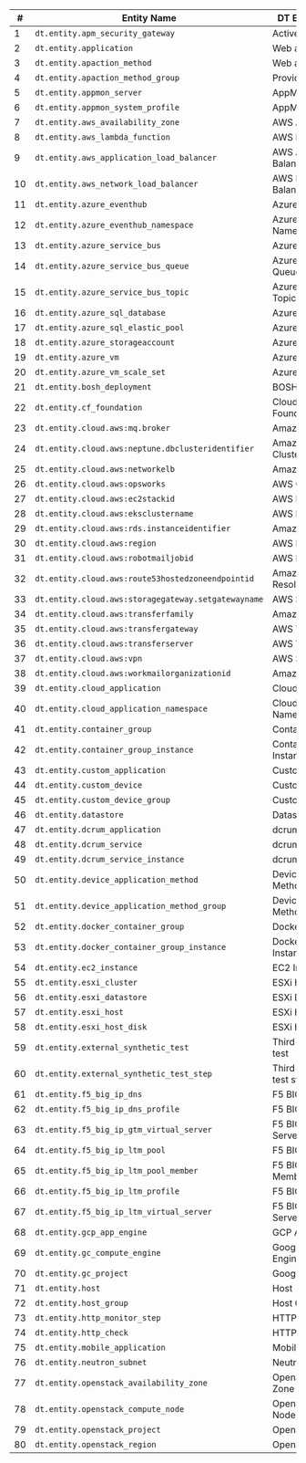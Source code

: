 | #  | Entity Name                                 | DT Entity Type Name                | Total |
|----|---------------------------------------------|------------------------------------|-------|
| 1  | `dt.entity.apm_security_gateway`            | ActiveGate                          | 1     |
| 2  | `dt.entity.application`                     | Web application                     | 1     |
| 3  | `dt.entity.apaction_method`                 | Web action                          | 1     |
| 4  | `dt.entity.apaction_method_group`           | Provider                            | 1     |
| 5  | `dt.entity.appmon_server`                   | AppMon Server                       | 1     |
| 6  | `dt.entity.appmon_system_profile`           | AppMon System Profile               | 1     |
| 7  | `dt.entity.aws_availability_zone`           | AWS Availability Zone               | 1     |
| 8  | `dt.entity.aws_lambda_function`             | AWS Lambda Function                 | 1     |
| 9  | `dt.entity.aws_application_load_balancer`   | AWS Application Load Balancer       | 1     |
| 10 | `dt.entity.aws_network_load_balancer`       | AWS Network Load Balancer           | 1     |
| 11 | `dt.entity.azure_eventhub`                  | Azure Event Hub                     | 1     |
| 12 | `dt.entity.azure_eventhub_namespace`        | Azure Event Hub Namespace           | 1     |
| 13 | `dt.entity.azure_service_bus`               | Azure Service Bus                   | 1     |
| 14 | `dt.entity.azure_service_bus_queue`         | Azure Service Bus Queue             | 1     |
| 15 | `dt.entity.azure_service_bus_topic`         | Azure Service Bus Topic             | 1     |
| 16 | `dt.entity.azure_sql_database`              | Azure SQL Database                  | 1     |
| 17 | `dt.entity.azure_sql_elastic_pool`          | Azure SQL Elastic Pool              | 1     |
| 18 | `dt.entity.azure_storageaccount`            | Azure Storage Account               | 1     |
| 19 | `dt.entity.azure_vm`                        | Azure VM                            | 1     |
| 20 | `dt.entity.azure_vm_scale_set`              | Azure VM Scale Set                  | 1     |
| 21 | `dt.entity.bosh_deployment`                 | BOSH Deployment                     | 1     |
| 22 | `dt.entity.cf_foundation`                   | Cloud Foundry Foundation            | 1     |
| 23 | `dt.entity.cloud.aws:mq.broker`             | Amazon MQ                           | 1     |
| 24 | `dt.entity.cloud.aws:neptune.dbclusteridentifier` | Amazon Neptune DB Cluster      | 1     |
| 25 | `dt.entity.cloud.aws:networkelb`            | Amazon NetworkELB                   | 1     |
| 26 | `dt.entity.cloud.aws:opsworks`              | AWS OpsWorks                        | 1     |
| 27 | `dt.entity.cloud.aws:ec2stackid`            | AWS EC2 StackID                     | 1     |
| 28 | `dt.entity.cloud.aws:eksclustername`        | AWS EKS Cluster                     | 1     |
| 29 | `dt.entity.cloud.aws:rds.instanceidentifier`| Amazon RDS                          | 1     |
| 30 | `dt.entity.cloud.aws:region`                | AWS Region                          | 1     |
| 31 | `dt.entity.cloud.aws:robotmailjobid`        | AWS RoboMakerJob                    | 1     |
| 32 | `dt.entity.cloud.aws:route53hostedzoneendpointid` | Amazon Route 53 Resolver       | 1     |
| 33 | `dt.entity.cloud.aws:storagegateway.setgatewayname`| AWS Storage Gateway           | 1     |
| 34 | `dt.entity.cloud.aws:transferfamily`        | Amazon Transfer Family              | 1     |
| 35 | `dt.entity.cloud.aws:transfergateway`       | AWS Transfer Gateway                | 1     |
| 36 | `dt.entity.cloud.aws:transferserver`        | AWS Transfer Server                 | 1     |
| 37 | `dt.entity.cloud.aws:vpn`                   | AWS Site-to-Site VPN                | 1     |
| 38 | `dt.entity.cloud.aws:workmailorganizationid`| Amazon WorkMail                     | 1     |
| 39 | `dt.entity.cloud_application`               | Cloud Application                   | 1     |
| 40 | `dt.entity.cloud_application_namespace`     | Cloud Application Namespace         | 1     |
| 41 | `dt.entity.container_group`                  | Container Group                     | 1     |
| 42 | `dt.entity.container_group_instance`         | Container Group Instance            | 1     |
| 43 | `dt.entity.custom_application`              | Custom Application                  | 1     |
| 44 | `dt.entity.custom_device`                   | Custom Device                       | 1     |
| 45 | `dt.entity.custom_device_group`             | Custom Device Group                 | 1     |
| 46 | `dt.entity.datastore`                       | Datastore                           | 1     |
| 47 | `dt.entity.dcrum_application`               | dcrum_application                   | 1     |
| 48 | `dt.entity.dcrum_service`                   | dcrum_service                       | 1     |
| 49 | `dt.entity.dcrum_service_instance`          | dcrum_service_instance              | 1     |
| 50 | `dt.entity.device_application_method`       | Device Application Method           | 1     |
| 51 | `dt.entity.device_application_method_group` | Device Application Method Group     | 1     |
| 52 | `dt.entity.docker_container_group`          | Docker Container Group              | 1     |
| 53 | `dt.entity.docker_container_group_instance` | Docker Container Group Instance     | 1     |
| 54 | `dt.entity.ec2_instance`                    | EC2 Instance                        | 1     |
| 55 | `dt.entity.esxi_cluster`                    | ESXi Host Cluster                   | 1     |
| 56 | `dt.entity.esxi_datastore`                  | ESXi Datastore                      | 1     |
| 57 | `dt.entity.esxi_host`                       | ESXi Host                           | 1     |
| 58 | `dt.entity.esxi_host_disk`                  | ESXi Host Disk                      | 1     |
| 59 | `dt.entity.external_synthetic_test`         | Third-party synthetic test          | 1     |
| 60 | `dt.entity.external_synthetic_test_step`    | Third-party synthetic test step     | 1     |
| 61 | `dt.entity.f5_big_ip_dns`                   | F5 BIG-IP DNS                       | 1     |
| 62 | `dt.entity.f5_big_ip_dns_profile`           | F5 BIG-IP DNS Profile               | 1     |
| 63 | `dt.entity.f5_big_ip_gtm_virtual_server`    | F5 BIG-IP GTM Virtual Server        | 1     |
| 64 | `dt.entity.f5_big_ip_ltm_pool`              | F5 BIG-IP LTM Pool                  | 1     |
| 65 | `dt.entity.f5_big_ip_ltm_pool_member`       | F5 BIG-IP LTM Pool Member           | 1     |
| 66 | `dt.entity.f5_big_ip_ltm_profile`           | F5 BIG-IP LTM Profile               | 1     |
| 67 | `dt.entity.f5_big_ip_ltm_virtual_server`    | F5 BIG-IP LTM Virtual Server        | 1     |
| 68 | `dt.entity.gcp_app_engine`                  | GCP App Engine                      | 1     |
| 69 | `dt.entity.gc_compute_engine`               | Google Compute Engine               | 1     |
| 70 | `dt.entity.gc_project`                      | Google Cloud Project                | 1     |
| 71 | `dt.entity.host`                            | Host                                | 1     |
| 72 | `dt.entity.host_group`                      | Host Group                          | 1     |
| 73 | `dt.entity.http_monitor_step`               | HTTP Monitor Step                   | 1     |
| 74 | `dt.entity.http_check`                      | HTTP Check                          | 1     |
| 75 | `dt.entity.mobile_application`              | Mobile Application                  | 1     |
| 76 | `dt.entity.neutron_subnet`                  | Neutron Subnet                      | 1     |
| 77 | `dt.entity.openstack_availability_zone`     | OpenStack Availability Zone         | 1     |
| 78 | `dt.entity.openstack_compute_node`          | OpenStack Compute Node              | 1     |
| 79 | `dt.entity.openstack_project`               | OpenStack Project                   | 1     |
| 80 | `dt.entity.openstack_region`                | OpenStack Region                    | 1     |

